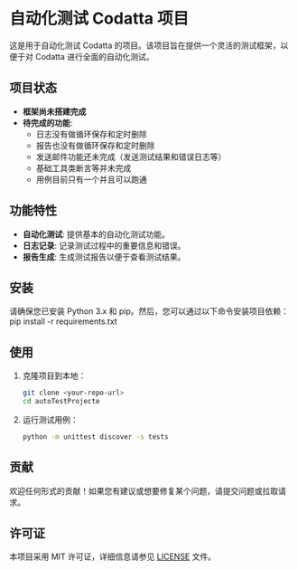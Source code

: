 # 自动化测试 Codatta 项目

这是用于自动化测试 Codatta 的项目。该项目旨在提供一个灵活的测试框架，以便于对 Codatta 进行全面的自动化测试。

## 项目状态

- **框架尚未搭建完成**
- **待完成的功能**:
    - 日志没有做循环保存和定时删除
    - 报告也没有做循环保存和定时删除
    - 发送邮件功能还未完成（发送测试结果和错误日志等）
    - 基础工具类断言等并未完成
    - 用例目前只有一个并且可以跑通

## 功能特性

- **自动化测试**: 提供基本的自动化测试功能。
- **日志记录**: 记录测试过程中的重要信息和错误。
- **报告生成**: 生成测试报告以便于查看测试结果。

## 安装

请确保您已安装 Python 3.x 和 pip。然后，您可以通过以下命令安装项目依赖：
pip install -r requirements.txt

## 使用

1. 克隆项目到本地：

    ```bash
    git clone <your-repo-url>
    cd autoTestProjecte
    ```

2. 运行测试用例：

    ```bash
    python -m unittest discover -s tests
    ```

## 贡献

欢迎任何形式的贡献！如果您有建议或想要修复某个问题，请提交问题或拉取请求。

## 许可证

本项目采用 MIT 许可证，详细信息请参见 [LICENSE](LICENSE) 文件。